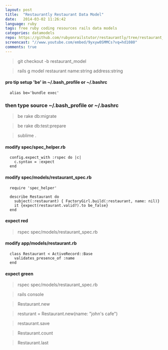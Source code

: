 ```yaml
---
layout: post
title:  "Restaurantly Restaurant Data Model"
date:   2014-03-02 11:26:42
language: ruby
tags: free ruby coding resources rails data models
categories: datamodels
repo: https://github.com/rubyonrailstutor/restaurantly/tree/restaurant_model
screencast: "//www.youtube.com/embed/9yxyw0SMMCs?vq=hd1080"
comments: true
---
```


> git checkout -b restaurant_model

> rails g model restaurant name:string address:string 

#### pro tip setup 'be' in ~/.bash_profile or ~/.bashrc

```
  alias be='bundle exec'
```

### then type source ~/.bash_profile or ~/.bashrc

> be rake db:migrate

> be rake db:test:prepare

> sublime .

#### modify spec/spec_helper.rb

```
  config.expect_with :rspec do |c|
    c.syntax = :expect
  end
```

#### modify spec/models/restaurant_spec.rb

```
  require 'spec_helper'

  describe Restaurant do
    subject(:restaurant) { FactoryGirl.build(:restaurant, name: nil)}
    it {expect(restaurant.valid?).to be_false}
  end
```

#### expect red

> rspec spec/models/restaurant_spec.rb

#### modify app/models/restaurant.rb

```
  class Restaurant < ActiveRecord::Base
    validates_presence_of :name
  end
```

#### expect green

> rspec spec/models/restaurant_spec.rb

> rails console

> Restaurant.new

> resturant = Restaurant.new(name: "john's cafe")

> restaurant.save

> Restaurant.count

> Restaurant.last
